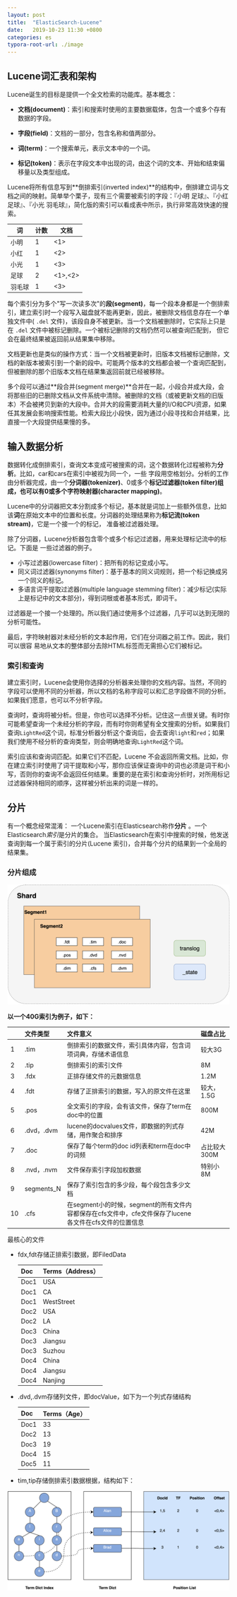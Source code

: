 ```yaml
---
layout: post
title:  "ElasticSearch-Lucene"
date:   2019-10-23 11:30 +0800
categories: es
typora-root-url: ./image
---
```


## Lucene词汇表和架构

Lucene诞生的目标是提供一个全文检索的功能库。基本概念：

- **文档(document)**：索引和搜索时使用的主要数据载体，包含一个或多个存有数据的字段。

- **字段(field)**：文档的一部分，包含名称和值两部分。

- **词(term)**：一个搜索单元，表示文本中的一个词。

- **标记(token)**：表示在字段文本中出现的词，由这个词的文本、开始和结束偏移量以及类型组成。

Lucene将所有信息写到**倒排索引(inverted index)**的结构中，倒排建立词与文档之间的映射。简单举个栗子，现有三个需要被索引的字段：『小明 足球』、『小红 足球』、『小光 羽毛球』，简化版的索引可以看成表中所示，执行非常高效快速的搜索。

| 词   | 计数  | 文档      |
| --- | --- | ------- |
| 小明  | 1   | <1>     |
| 小红  | 1   | <2>     |
| 小光  | 1   | <3>     |
| 足球  | 2   | <1>,<2> |
| 羽毛球 | 1   | <3>     |

每个索引分为多个"写一次读多次"的**段(segment)**，每一个段本身都是一个倒排索引，建立索引时一个段写入磁盘就不能再更新，因此，被删除文档信息存在一个单独文件中( `.del` 文件)，该段自身不被更新。当一个文档被删除时，它实际上只是在 `.del` 文件中被标记删除。一个被标记删除的文档仍然可以被查询匹配到， 但它会在最终结果被返回前从结果集中移除。

文档更新也是类似的操作方式：当一个文档被更新时，旧版本文档被标记删除，文档的新版本被索引到一个新的段中。可能两个版本的文档都会被一个查询匹配到，但被删除的那个旧版本文档在结果集返回前就已经被移除。

多个段可以通过**段合并(segment merge)**合并在一起，小段合并成大段，会将那些旧的已删除文档从文件系统中清除。被删除的文档（或被更新文档的旧版本）不会被拷贝到新的大段中。合并大的段需要消耗大量的I/O和CPU资源，如果任其发展会影响搜索性能。检索大段比小段快，因为通过小段寻找和合并结果，比直接一个大段提供结果慢的多。

## 输入数据分析

数据转化成倒排索引，查询文本变成可被搜索的词，这个数据转化过程被称为**分析**。比如，car和cars在索引中被视为同一个，一些 字段用空格划分。分析的工作由分析器完成，由一个**分词器(tokenizer)**、0或多个**标记过滤器(token filter)**组成，也可以有0或多个字**符映射器(character mapping)**。

Lucene中的分词器把文本分割成多个标记，基本就是词加上一些额外信息，比如该**词**在原始文本中的位置和长度。分词器的处理结果称为**标记流(token stream)**，它是一个接一个的标记， 准备被过滤器处理。

除了分词器，Lucene分析器包含零个或多个标记过滤器，用来处理标记流中的标记。下面是 一些过滤器的例子。

- 小写过滤器(lowercase filter)：把所有的标记变成小写。
- 同义词过滤器(synonyms filter)：基于基本的同义词规则，把一个标记换成另一个同义的标记。
- 多语言词干提取过滤器(multiple language stemming filter)：减少标记(实际上是标记中的文本部分)，得到词根或者基本形式，即词干。

过滤器是一个接一个处理的。所以我们通过使用多个过滤器，几乎可以达到无限的分析可能性。

最后，字符映射器对未经分析的文本起作用，它们在分词器之前工作。因此，我们可以很容 易地从文本的整体部分去除HTML标签而无需担心它们被标记。

### 索引和查询

建立索引时，Lucene会使用你选择的分析器来处理你的文档内容。当然，不同的字段可以使用不同的分析器，所以文档的名称字段可以和汇总字段做不同的分析。如果我们愿意，也可以不分析字段。

查询时，查询将被分析。但是，你也可以选择不分析。记住这一点很关键。有时你可能希望查询一个未经分析的字段，而有时你则希望有全文搜索的分析。如果我们查询`LightRed`这个词，标准分析器分析这个查询后，会去查询`light`和`red`；如果我们使用不经分析的查询类型，则会明确地查询`LightRed`这个词。

索引应该和查询词匹配。如果它们不匹配，Lucene 不会返回所需文档。比如，你在建立索引时使用了词干提取和小写，那你应该保证查询中的词也必须是词干和小写，否则你的查询不会返回任何结果。重要的是在索引和查询分析时，对所用标记过滤器保持相同的顺序，这样被分析出来的词是一样的。

## 分片

有一个概念经常混淆：
一个Lucene索引在Elasticsearch称作**分片** 。一个Elasticsearch*索引*是分片的集合。 当Elasticsearch在索引中搜索的时候，他发送查询到每一个属于索引的分片(Lucene 索引)，合并每个分片的结果到一个全局的结果集。

### 分片组成

![分片组成](/../../image/es/分片组成.png)

**以一个40G索引为例子，如下：**

|      | 文件类型   | 文件意义                                                     | 磁盘占比     |
| :--- | :--------- | :----------------------------------------------------------- | :----------- |
| 1    | .tim       | 倒排索引的数据文件，索引具体内容，包含词项词典，存储术语信息 | 较大3G       |
| 2    | .tip       | 倒排索引的索引文件                                           | 8M           |
| 3    | .fdx       | 正排存储文件的元数据信息                                     | 1.2M         |
| 4    | .fdt       | 存储了正排索引的数据，写入的原文件在这里                     | 较大，1.5G   |
| 5    | .pos       | 全文索引的字段，会有该文件，保存了term在doc中的位置          | 800M         |
| 6    | .dvd，.dvm | lucene的docvalues文件，即数据的列式存储，用作聚合和排序      | 42M          |
| 7    | .doc       | 保存了每个term的doc id列表和term在doc中的词频                | 占比较大300M |
| 8    | .nvd，.nvm | 文件保存索引字段加权数据                                     | 特别小8M     |
| 9    | segments_N | 保存了索引包含的多少段，每个段包含多少文档                   |              |
| 10   | .cfs       | 在segment小的时候，segment的所有文件内容都保存在cfs文件中，cfe文件保存了lucene各文件在cfs文件的位置信息 |              |

最核心的文件

- fdx,fdt存储正排索引数据，即FiledData

  | Doc  | Terms（Address） |
  | :--- | :--------------- |
  | Doc1 | USA              |
  | Doc1 | CA               |
  | Doc1 | WestStreet       |
  | Doc2 | USA              |
  | Doc2 | LA               |
  | Doc3 | China            |
  | Doc3 | Jiangsu          |
  | Doc3 | Suzhou           |
  | Doc4 | China            |
  | Doc4 | Jiangsu          |
  | Doc4 | Nanjing          |

- .dvd,.dvm存储列文件，即docValue，如下为一个列式存储结构

  | Doc  | Terms（Age） |
  | :--- | :----------- |
  | Doc1 | 33           |
  | Doc2 | 13           |
  | Doc3 | 19           |
  | Doc4 | 15           |
  | Doc5 | 11           |

- tim,tip存储倒排索引数据根据，结构如下：

![tim-tip](/../../image/es/tim-tip.png)
